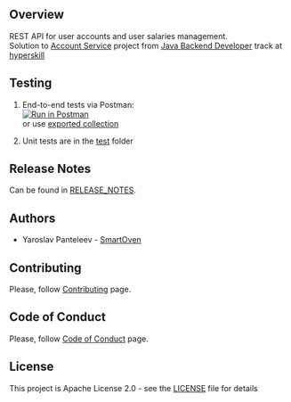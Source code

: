 ## Overview
REST API for user accounts and user salaries management.  
Solution to [Account Service](https://hyperskill.org/projects/217) project from [Java Backend Developer](https://hyperskill.org/tracks/12) track at [hyperskill](https://hyperskill.org/)

## Testing
1) End-to-end tests via Postman:  
[![Run in Postman](https://run.pstmn.io/button.svg)](https://app.getpostman.com/run-collection/21464207-26e2f1f7-f456-46dd-9b1c-5fb198a03be1?action=collection%2Ffork&collection-url=entityId%3D21464207-26e2f1f7-f456-46dd-9b1c-5fb198a03be1%26entityType%3Dcollection%26workspaceId%3D13cd3f32-172a-48d0-81f7-7bee03917504)  
or use [exported collection](https://github.com/SmartOven/AccountService/blob/master/AccountService.postman_collection.json)

2) Unit tests are in the [test](https://github.com/SmartOven/AccountService/tree/master/src/test/java/) folder

## Release Notes
Can be found in [RELEASE_NOTES](RELEASE_NOTES.md).

## Authors
* Yaroslav Panteleev - [SmartOven](https://github.com/SmartOven)

## Contributing
Please, follow [Contributing](CONTRIBUTING.md) page.

## Code of Conduct
Please, follow [Code of Conduct](CODE_OF_CONDUCT.md) page.

## License
This project is Apache License 2.0 - see the [LICENSE](LICENSE) file for details

